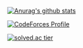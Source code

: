 
[![Anurag's github stats](https://github-readme-stats.vercel.app/api?username=github-changhyeon)](https://github.com/anuraghazra/github-readme-stats)


[![CodeForces Profile](https://cf.leed.at?id=CHKIM)](https://codeforces.com/profile/CHKIM)


[![solved.ac tier](http://mazassumnida.wtf/api/mini/generate_badge?boj=ckdhyeon95)](https://solved.ac/ckdhyeon95)
<!--
**github-changhyeon/github-changhyeon** is a ✨ _special_ ✨ repository because its `README.md` (this file) appears on your GitHub profile.

Here are some ideas to get you started:

- 🔭 I’m currently working on ...
- 🌱 I’m currently learning ...
- 👯 I’m looking to collaborate on ...
- 🤔 I’m looking for help with ...
- 💬 Ask me about ...
- 📫 How to reach me: ...
- 😄 Pronouns: ...
- ⚡ Fun fact: ...
-->
